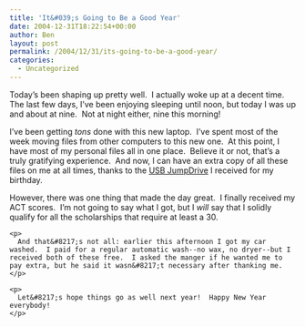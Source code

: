 ```yaml
---
title: 'It&#039;s Going to Be a Good Year'
date: 2004-12-31T18:22:54+00:00
author: Ben
layout: post
permalink: /2004/12/31/its-going-to-be-a-good-year/
categories:
  - Uncategorized
---
```

Today&#8217;s been shaping up pretty well.  I actually woke up at a decent time.  The last few days, I&#8217;ve been enjoying sleeping until noon, but today I was up and about at nine.  Not at night either, nine this morning!

I&#8217;ve been getting _tons_ done with this new laptop.  I&#8217;ve spent most of the week moving files from other computers to this new one.  At this point, I have most of my personal files all in one place.  Believe it or not, that&#8217;s a truly gratifying experience.  And now, I can have an extra copy of all these files on me at all times, thanks to the [USB JumpDrive](http://www.lexar.com/jumpdrive/jd_secure.html) I received for my birthday.

<div>
  <div>
    However, there was one thing that made the day great.  I finally received my ACT scores.  I&#8217;m not going to say what I got, but I <em>will </em>say that I solidly qualify for all the scholarships that require at least a 30.</p> 
    
    <p>
      And that&#8217;s not all: earlier this afternoon I got my car washed.  I paid for a regular automatic wash--no wax, no dryer--but I received both of these free.  I asked the manger if he wanted me to pay extra, but he said it wasn&#8217;t necessary after thanking me.
    </p>
    
    <p>
      Let&#8217;s hope things go as well next year!  Happy New Year everybody!
    </p>
  </div>
</div>
